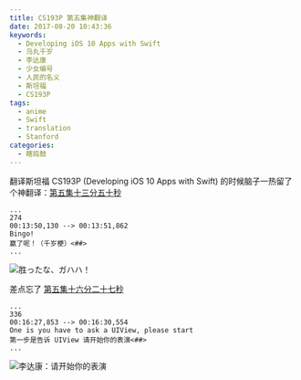 ```yaml
---
title: CS193P 第五集神翻译
date: 2017-08-20 10:43:36
keywords:
  - Developing iOS 10 Apps with Swift
  - 乌丸千岁
  - 李达康
  - 少女编号
  - 人民的名义
  - 斯坦福
  - CS193P
tags:
  - anime
  - Swift
  - translation
  - Stanford
categories:
  - 瞎捣鼓
---
```


翻译斯坦福 CS193P (Developing iOS 10 Apps with Swift) 的时候脑子一热留了个神翻译：<!-- more -->[第五集十三分五十秒](https://github.com/ApolloZhu/Developing-iOS-10-Apps-with-Swift/blob/d1bb7f08ef2546f357f6813d3442758e46420cda/subtitles/5.%20Gestures%20and%20Multiple%20MVCs.srt#L1330)

```srt
...
274
00:13:50,130 --> 00:13:51,862
Bingo!
赢了呢！（千岁梗）<##>
...
```

![胜ったな、ガハハ！](https://user-images.githubusercontent.com/10842684/29495877-f262acea-8595-11e7-8e81-82e1e06d9835.png)

差点忘了 [第五集十六分二十七秒](https://github.com/ApolloZhu/Developing-iOS-10-Apps-with-Swift/blob/d1bb7f08ef2546f357f6813d3442758e46420cda/subtitles/5.%20Gestures%20and%20Multiple%20MVCs.srt#L1640)

```
...
336
00:16:27,853 --> 00:16:30,554
One is you have to ask a UIView, please start
第一步是告诉 UIView 请开始你的表演<##>
...
```

![李达康：请开始你的表演](https://user-images.githubusercontent.com/10842684/29495970-0fa8aca4-8597-11e7-856b-997e3f53c68d.jpg)
